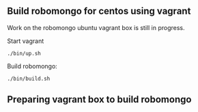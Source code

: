 ## Build robomongo for centos using vagrant

Work on the robomongo ubuntu vagrant box is still in progress.

Start vagrant
```
./bin/up.sh
```
Build robomongo:
```
./bin/build.sh
```

## Preparing vagrant box to build robomongo
